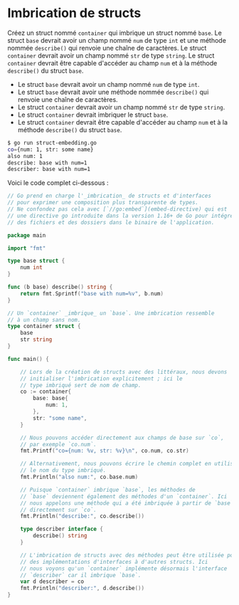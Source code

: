 # Imbrication de structs

Créez un struct nommé `container` qui imbrique un struct nommé `base`. Le struct `base` devrait avoir un champ nommé `num` de type `int` et une méthode nommée `describe()` qui renvoie une chaîne de caractères. Le struct `container` devrait avoir un champ nommé `str` de type `string`. Le struct `container` devrait être capable d'accéder au champ `num` et à la méthode `describe()` du struct `base`.

- Le struct `base` devrait avoir un champ nommé `num` de type `int`.
- Le struct `base` devrait avoir une méthode nommée `describe()` qui renvoie une chaîne de caractères.
- Le struct `container` devrait avoir un champ nommé `str` de type `string`.
- Le struct `container` devrait imbriquer le struct `base`.
- Le struct `container` devrait être capable d'accéder au champ `num` et à la méthode `describe()` du struct `base`.

```sh
$ go run struct-embedding.go
co={num: 1, str: some name}
also num: 1
describe: base with num=1
describer: base with num=1
```

Voici le code complet ci-dessous :

```go
// Go prend en charge l'_imbrication_ de structs et d'interfaces
// pour exprimer une composition plus transparente de types.
// Ne confondez pas cela avec [`//go:embed`](embed-directive) qui est
// une directive go introduite dans la version 1.16+ de Go pour intégrer
// des fichiers et des dossiers dans le binaire de l'application.

package main

import "fmt"

type base struct {
	num int
}

func (b base) describe() string {
	return fmt.Sprintf("base with num=%v", b.num)
}

// Un `container` _imbrique_ un `base`. Une imbrication ressemble
// à un champ sans nom.
type container struct {
	base
	str string
}

func main() {

	// Lors de la création de structs avec des littéraux, nous devons
	// initialiser l'imbrication explicitement ; ici le
	// type imbriqué sert de nom de champ.
	co := container{
		base: base{
			num: 1,
		},
		str: "some name",
	}

	// Nous pouvons accéder directement aux champs de base sur `co`,
	// par exemple `co.num`.
	fmt.Printf("co={num: %v, str: %v}\n", co.num, co.str)

	// Alternativement, nous pouvons écrire le chemin complet en utilisant
	// le nom du type imbriqué.
	fmt.Println("also num:", co.base.num)

	// Puisque `container` imbrique `base`, les méthodes de
	// `base` deviennent également des méthodes d'un `container`. Ici
	// nous appelons une méthode qui a été imbriquée à partir de `base`
	// directement sur `co`.
	fmt.Println("describe:", co.describe())

	type describer interface {
		describe() string
	}

	// L'imbrication de structs avec des méthodes peut être utilisée pour conférer
	// des implémentations d'interfaces à d'autres structs. Ici
	// nous voyons qu'un `container` implémente désormais l'interface
	// `describer` car il imbrique `base`.
	var d describer = co
	fmt.Println("describer:", d.describe())
}

```

